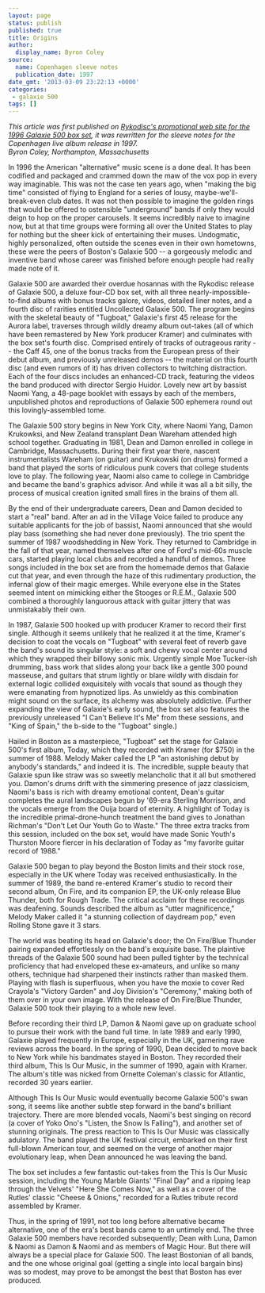 ```yaml
---
layout: page
status: publish
published: true
title: Origins
author:
  display_name: Byron Coley
source:
  name: Copenhagen sleeve notes
  publication_date: 1997 
date_gmt: '2013-03-09 23:22:13 +0000'
categories:
 - galaxie 500
tags: []
---
```

_This article was first published on [Rykodisc's promotional web site for the 1996 Galaxie 500 box set](https://static.fullofwishes.co.uk/galaxie500box/index.html), it was rewritten for the sleeve notes for the Copenhagen live album release in 1997.  
Byron Coley, Northampton, Massachusetts_

In 1996 the American "alternative" music scene is a done deal. It has been codified and packaged and crammed down the maw of the vox pop in every way imaginable. This was not the case ten years ago, when "making the big time" consisted of flying to England for a series of lousy, maybe-we'll-break-even club dates. It was not then possible to imagine the golden rings that would be offered to ostensible "underground" bands if only they would deign to hop on the proper carousels. It seems incredibly naive to imagine now, but at that time groups were forming all over the United States to play for nothing but the sheer kick of entertaining their muses. Undogmatic, highly personalized, often outside the scenes even in their own hometowns, these were the peers of Boston's Galaxie 500 -- a gorgeously melodic and inventive band whose career was finished before enough people had really made note of it.

Galaxie 500 are awarded their overdue hosannas with the Rykodisc release of Galaxie 500, a deluxe four-CD box set, with all three nearly-impossible-to-find albums with bonus tracks galore, videos, detailed liner notes, and a fourth disc of rarities entitled Uncollected Galaxie 500. The program begins with the skeletal beauty of "Tugboat," Galaxie's first 45 release for the Aurora label, traverses through wildly dreamy album out-takes (all of which have been remastered by New York producer Kramer) and culminates with the box set's fourth disc. Comprised entirely of tracks of outrageous rarity -- the Caff 45, one of the bonus tracks from the European press of their debut album, and previously unreleased demos -- the material on this fourth disc (and even rumors of it) has driven collectors to twitching distraction. Each of the four discs includes an enhanced-CD track, featuring the videos the band produced with director Sergio Huidor. Lovely new art by bassist Naomi Yang, a 48-page booklet with essays by each of the members, unpublished photos and reproductions of Galaxie 500 ephemera round out this lovingly-assembled tome.

The Galaxie 500 story begins in New York City, where Naomi Yang, Damon Krukowksi, and New Zealand transplant Dean Wareham attended high school together. Graduating in 1981, Dean and Damon enrolled in college in Cambridge, Massachusetts. During their first year there, nascent instrumentalists Wareham (on guitar) and Krukowski (on drums) formed a band that played the sorts of ridiculous punk covers that college students love to play. The following year, Naomi also came to college in Cambridge and became the band's graphics advisor. And while it was all a bit silly, the process of musical creation ignited small fires in the brains of them all.

By the end of their undergraduate careers, Dean and Damon decided to start a "real" band. After an ad in the Village Voice failed to produce any suitable applicants for the job of bassist, Naomi announced that she would play bass (something she had never done previously). The trio spent the summer of 1987 woodshedding in New York. They returned to Cambridge in the fall of that year, named themselves after one of Ford's mid-60s muscle cars, started playing local clubs and recorded a handful of demos. Three songs included in the box set are from the homemade demos that Galaxie cut that year, and even through the haze of this rudimentary production, the infernal glow of their magic emerges. While everyone else in the States seemed intent on mimicking either the Stooges or R.E.M., Galaxie 500 combined a thoroughly languorous attack with guitar jittery that was unmistakably their own.

In 1987, Galaxie 500 hooked up with producer Kramer to record their first single. Although it seems unlikely that he realized it at the time, Kramer's decision to coat the vocals on "Tugboat" with several feet of reverb gave the band's sound its singular style: a soft and chewy vocal center around which they wrapped their billowy sonic mix. Urgently simple Moe Tucker-ish drumming, bass work that slides along your back like a gentle 300 pound masseuse, and guitars that strum lightly or blare wildly with disdain for external logic collided exquisitely with vocals that sound as though they were emanating from hypnotized lips. As unwieldy as this combination might sound on the surface, its alchemy was absolutely addictive. (Further expanding the view of Galaxie's early sound, the box set also features the previously unreleased "I Can't Believe It's Me" from these sessions, and "King of Spain," the b-side to the "Tugboat" single.)

Hailed in Boston as a masterpiece, "Tugboat" set the stage for Galaxie 500's first album, Today, which they recorded with Kramer (for $750) in the summer of 1988. Melody Maker called the LP "an astonishing debut by anybody's standards," and indeed it is. The incredible, supple beauty that Galaxie spun like straw was so sweetly melancholic that it all but smothered you. Damon's drums drift with the simmering presence of jazz classicism, Naomi's bass is rich with dreamy emotional content, Dean's guitar completes the aural landscapes begun by '69-era Sterling Morrison, and the vocals emerge from the Ouija board of eternity. A highlight of Today is the incredible primal-drone-hunch treatment the band gives to Jonathan Richman's "Don't Let Our Youth Go to Waste." The three extra tracks from this session, included on the box set, would have made Sonic Youth's Thurston Moore fiercer in his declaration of Today as "my favorite guitar record of 1988."

Galaxie 500 began to play beyond the Boston limits and their stock rose, especially in the UK where Today was received enthusiastically. In the summer of 1989, the band re-entered Kramer's studio to record their second album, On Fire, and its companion EP, the UK-only release Blue Thunder, both for Rough Trade. The critical acclaim for these recordings was deafening. Sounds described the album as "utter magnificence," Melody Maker called it "a stunning collection of daydream pop," even Rolling Stone gave it 3 stars.

The world was beating its head on Galaxie's door; the On Fire/Blue Thunder pairing expanded effortlessly on the band's exquisite base. The plaintive threads of the Galaxie 500 sound had been pulled tighter by the technical proficiency that had enveloped these ex-amateurs, and unlike so many others, technique had sharpened their instincts rather than masked them. Playing with flash is superfluous, when you have the moxie to cover Red Crayola's "Victory Garden" and Joy Division's "Ceremony," making both of them over in your own image. With the release of On Fire/Blue Thunder, Galaxie 500 took their playing to a whole new level.

Before recording their third LP, Damon & Naomi gave up on graduate school to pursue their work with the band full time. In late 1989 and early 1990, Galaxie played frequently in Europe, especially in the UK, garnering rave reviews across the board. In the spring of 1990, Dean decided to move back to New York while his bandmates stayed in Boston. They recorded their third album, This Is Our Music, in the summer of 1990, again with Kramer. The album's title was nicked from Ornette Coleman's classic for Atlantic, recorded 30 years earlier.

Although This Is Our Music would eventually become Galaxie 500's swan song, it seems like another subtle step forward in the band's brilliant trajectory. There are more blended vocals, Naomi's best singing on record (a cover of Yoko Ono's "Listen, the Snow Is Falling"), and another set of stunning originals. The press reaction to This Is Our Music was classically adulatory. The band played the UK festival circuit, embarked on their first full-blown American tour, and seemed on the verge of another major evolutionary leap, when Dean announced he was leaving the band.

The box set includes a few fantastic out-takes from the This Is Our Music session, including the Young Marble Giants' "Final Day" and a ripping leap through the Velvets' "Here She Comes Now," as well as a cover of the Rutles' classic "Cheese & Onions," recorded for a Rutles tribute record assembled by Kramer.

Thus, in the spring of 1991, not too long before alternative became alternative, one of the era's best bands came to an untimely end. The three Galaxie 500 members have recorded subsequently; Dean with Luna, Damon & Naomi as Damon & Naomi and as members of Magic Hour. But there will always be a special place for Galaxie 500. The least Bostonian of all bands, and the one whose original goal (getting a single into local bargain bins) was so modest, may prove to be amongst the best that Boston has ever produced.


